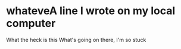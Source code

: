 # whateveA line I wrote on my local computer
What the heck is this
What's going on there, I'm so stuck
